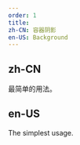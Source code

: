 ```yaml
---
order: 1
title:
zh-CN: 容器阴影
en-US: Background
---
```


## zh-CN

最简单的用法。

## en-US

The simplest usage.


